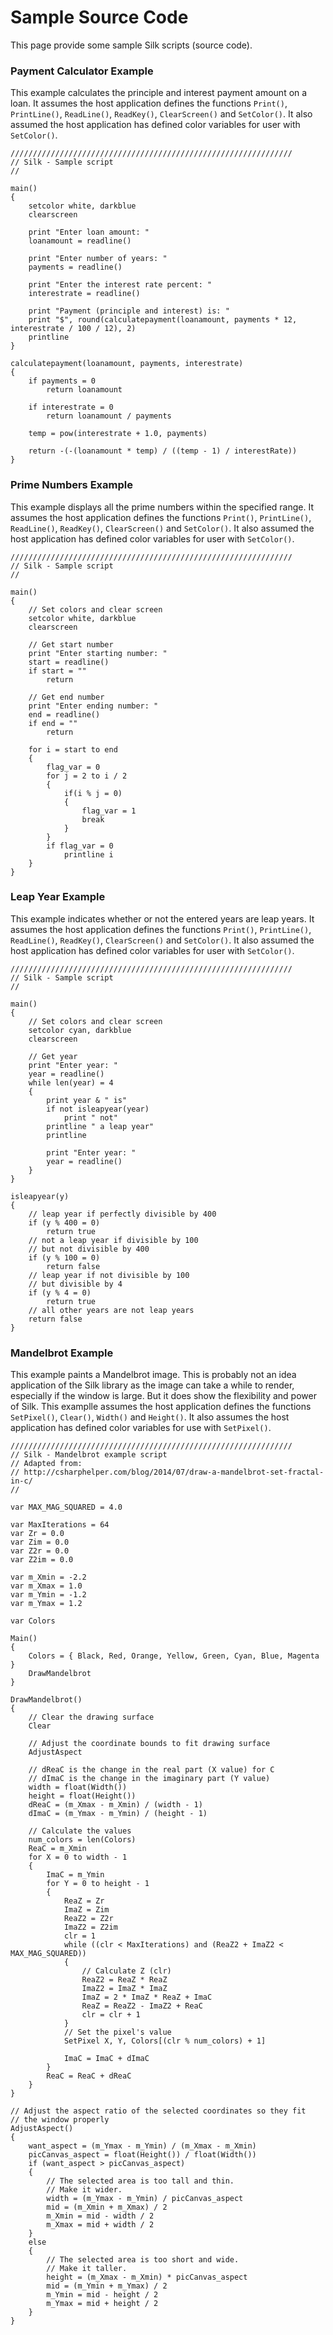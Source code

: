 # Sample Source Code

This page provide some sample Silk scripts (source code).

### Payment Calculator Example

This example calculates the principle and interest payment amount on a loan. It assumes the host application defines the
functions `Print()`, `PrintLine()`, `ReadLine()`, `ReadKey()`, `ClearScreen()` and `SetColor()`. It also assumed the
host application has defined color variables for user with `SetColor()`.

```
///////////////////////////////////////////////////////////////
// Silk - Sample script
//

main()
{
    setcolor white, darkblue
    clearscreen

    print "Enter loan amount: "
    loanamount = readline()

    print "Enter number of years: "
    payments = readline()

    print "Enter the interest rate percent: "
    interestrate = readline()

    print "Payment (principle and interest) is: "
    print "$", round(calculatepayment(loanamount, payments * 12, interestrate / 100 / 12), 2)
    printline
}

calculatepayment(loanamount, payments, interestrate)
{
    if payments = 0
        return loanamount

    if interestrate = 0
        return loanamount / payments

    temp = pow(interestrate + 1.0, payments)

    return -(-(loanamount * temp) / ((temp - 1) / interestRate))
}
```

### Prime Numbers Example

This example displays all the prime numbers within the specified range. It assumes the host application defines the
functions `Print()`, `PrintLine()`, `ReadLine()`, `ReadKey()`, `ClearScreen()` and `SetColor()`. It also assumed the
host application has defined color variables for user with `SetColor()`.

```
///////////////////////////////////////////////////////////////
// Silk - Sample script
//

main()
{
    // Set colors and clear screen
    setcolor white, darkblue
    clearscreen

    // Get start number
    print "Enter starting number: "
    start = readline()
    if start = ""
        return

    // Get end number
    print "Enter ending number: "
    end = readline()
    if end = ""
        return

    for i = start to end
    {
        flag_var = 0
        for j = 2 to i / 2
        {
            if(i % j = 0)
            {
                flag_var = 1
                break
            }
        }
        if flag_var = 0
            printline i
    }
}
```

### Leap Year Example

This example indicates whether or not the entered years are leap years. It assumes the host application defines the
functions `Print()`, `PrintLine()`, `ReadLine()`, `ReadKey()`, `ClearScreen()` and `SetColor()`. It also assumed the
host application has defined color variables for user with `SetColor()`.

```
///////////////////////////////////////////////////////////////
// Silk - Sample script
//

main()
{
    // Set colors and clear screen
    setcolor cyan, darkblue
    clearscreen

    // Get year
    print "Enter year: "
    year = readline()
    while len(year) = 4
    {
        print year & " is"
        if not isleapyear(year)
            print " not"
        printline " a leap year"
        printline

        print "Enter year: "
        year = readline()
    }
}

isleapyear(y)
{
    // leap year if perfectly divisible by 400
    if (y % 400 = 0)
        return true
    // not a leap year if divisible by 100
    // but not divisible by 400
    if (y % 100 = 0)
        return false
    // leap year if not divisible by 100
    // but divisible by 4
    if (y % 4 = 0)
        return true
    // all other years are not leap years
    return false
}
```

### Mandelbrot Example

This example paints a Mandelbrot image. This is probably not an idea application of the Silk library as the image can
take a while to render, especially if the window is large. But it does show the flexibility and power of Silk. This
examplle assumes the host application defines the functions `SetPixel()`, `Clear()`, `Width()` and `Height()`. It also
assumes the host application has defined color variables for use with `SetPixel()`.

```
///////////////////////////////////////////////////////////////
// Silk - Mandelbrot example script
// Adapted from:
// http://csharphelper.com/blog/2014/07/draw-a-mandelbrot-set-fractal-in-c/
//

var MAX_MAG_SQUARED = 4.0

var MaxIterations = 64
var Zr = 0.0
var Zim = 0.0
var Z2r = 0.0
var Z2im = 0.0

var m_Xmin = -2.2
var m_Xmax = 1.0
var m_Ymin = -1.2
var m_Ymax = 1.2

var Colors

Main()
{
    Colors = { Black, Red, Orange, Yellow, Green, Cyan, Blue, Magenta }
    DrawMandelbrot
}

DrawMandelbrot()
{
    // Clear the drawing surface
    Clear

    // Adjust the coordinate bounds to fit drawing surface
    AdjustAspect

    // dReaC is the change in the real part (X value) for C
    // dImaC is the change in the imaginary part (Y value)
    width = float(Width())
    height = float(Height())
    dReaC = (m_Xmax - m_Xmin) / (width - 1)
    dImaC = (m_Ymax - m_Ymin) / (height - 1)

    // Calculate the values
    num_colors = len(Colors)
    ReaC = m_Xmin
    for X = 0 to width - 1
    {
        ImaC = m_Ymin
        for Y = 0 to height - 1
        {
            ReaZ = Zr
            ImaZ = Zim
            ReaZ2 = Z2r
            ImaZ2 = Z2im
            clr = 1
            while ((clr < MaxIterations) and (ReaZ2 + ImaZ2 < MAX_MAG_SQUARED))
            {
                // Calculate Z (clr)
                ReaZ2 = ReaZ * ReaZ
                ImaZ2 = ImaZ * ImaZ
                ImaZ = 2 * ImaZ * ReaZ + ImaC
                ReaZ = ReaZ2 - ImaZ2 + ReaC
                clr = clr + 1
            }
            // Set the pixel's value
            SetPixel X, Y, Colors[(clr % num_colors) + 1]

            ImaC = ImaC + dImaC
        }
        ReaC = ReaC + dReaC
    }
}

// Adjust the aspect ratio of the selected coordinates so they fit
// the window properly
AdjustAspect()
{
    want_aspect = (m_Ymax - m_Ymin) / (m_Xmax - m_Xmin)
    picCanvas_aspect = float(Height()) / float(Width())
    if (want_aspect > picCanvas_aspect)
    {
        // The selected area is too tall and thin.
        // Make it wider.
        width = (m_Ymax - m_Ymin) / picCanvas_aspect
        mid = (m_Xmin + m_Xmax) / 2
        m_Xmin = mid - width / 2
        m_Xmax = mid + width / 2
    }
    else
    {
        // The selected area is too short and wide.
        // Make it taller.
        height = (m_Xmax - m_Xmin) * picCanvas_aspect
        mid = (m_Ymin + m_Ymax) / 2
        m_Ymin = mid - height / 2
        m_Ymax = mid + height / 2
    }
}
```
